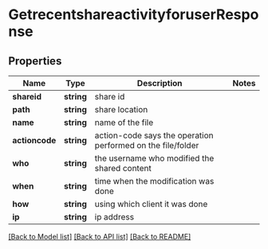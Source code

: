# GetrecentshareactivityforuserResponse

## Properties
Name | Type | Description | Notes
------------ | ------------- | ------------- | -------------
**shareid** | **string** | share id | 
**path** | **string** | share location | 
**name** | **string** | name of the file | 
**actioncode** | **string** | action-code says the operation performed on the file/folder | 
**who** | **string** | the username who modified the shared content | 
**when** | **string** | time when the modification was done | 
**how** | **string** | using which client it was done | 
**ip** | **string** | ip address | 

[[Back to Model list]](../README.md#documentation-for-models) [[Back to API list]](../README.md#documentation-for-api-endpoints) [[Back to README]](../README.md)


